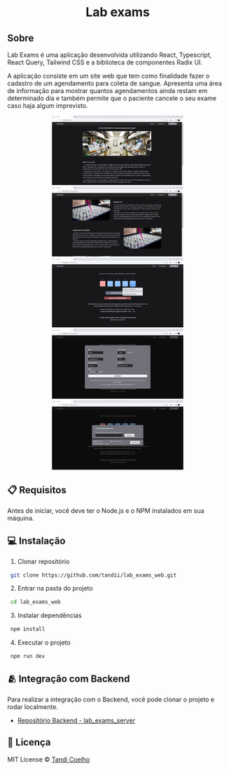 <h1 align="center">
    Lab exams
</h1>

## Sobre

Lab Exams é uma aplicação desenvolvida utilizando React, Typescript, React Query, Tailwind CSS e a biblioteca de componentes Radix UI.

A aplicação consiste em um site web que tem como finalidade fazer o cadastro de um agendamento para coleta de sangue. Apresenta uma área de informação para mostrar quantos agendamentos ainda restam em determinado dia e também permite que o paciente cancele o seu exame caso haja algum imprevisto.

<div align="center">
    <img src=".github/assets/web1.png" width="300"/>
    <img src=".github/assets/web2.png" width="300"/>
    <img src=".github/assets/web3.png" width="300"/>
    <img src=".github/assets/web4.png" width="300"/>
    <img src=".github/assets/web5.png" width="300"/>
</div>

## 📋 Requisitos

Antes de iniciar, você deve ter o Node.js e o NPM instalados em sua máquina.

## 💻 Instalação

1. Clonar repositório

```bash
 git clone https://github.com/tandii/lab_exams_web.git
```

2. Entrar na pasta do projeto

```bash
 cd lab_exams_web
```

3. Instalar dependências

```bash
 npm install
```

4. Executar o projeto

```bash
 npm run dev
```

## 🫂 Integração com Backend

Para realizar a integração com o Backend, você pode clonar o projeto e rodar localmente.

- [Repositório Backend - lab_exams_server](https://github.com/tandii/lab_exams_server)

## 📝 Licença

MIT License © [Tandi Coelho](https://github.com/tandii)